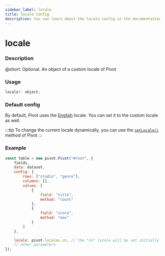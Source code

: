 ```yaml
---
sidebar_label: locale
title: locale Config
description: You can learn about the locale config in the documentation of the DHTMLX JavaScript Pivot library. Browse developer guides and API reference, try out code examples and live demos, and download a free 30-day evaluation version of DHTMLX Pivot.
---
```


# locale

### Description

@short: Optional. An object of a custom locale of Pivot

### Usage

~~~jsx
locale?: object;
~~~

### Default config

By default, Pivot uses the [English](/guides/localization/#default-locale) locale. You can set it to the custom locale as well.

:::tip
To change the current locale dynamically, you can use the [`setLocale()`](/api/methods/setlocale-method) method of Pivot
:::

### Example

~~~jsx {19}
const table = new pivot.Pivot("#root", {
    fields,
    data: dataset,
    config: {
        rows: ["studio", "genre"],
        columns: [],
        values: [
            {
                field: "title",
                method: "count"
            },
            {
                field: "score",
                method: "max"
            }
        ]
    },

    locale: pivot.locales.cn, // the "cn" locale will be set initially
    // other parameters
});
~~~
